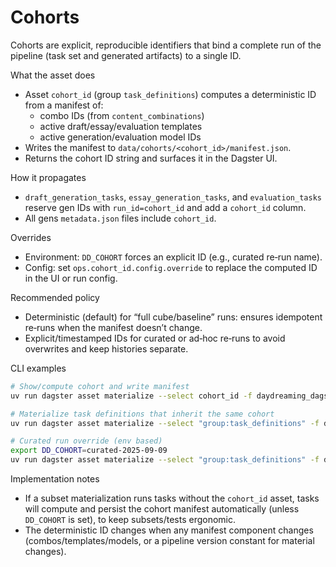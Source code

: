 # Cohorts

Cohorts are explicit, reproducible identifiers that bind a complete run of the pipeline (task set and generated artifacts) to a single ID.

What the asset does
- Asset `cohort_id` (group `task_definitions`) computes a deterministic ID from a manifest of:
  - combo IDs (from `content_combinations`)
  - active draft/essay/evaluation templates
  - active generation/evaluation model IDs
- Writes the manifest to `data/cohorts/<cohort_id>/manifest.json`.
- Returns the cohort ID string and surfaces it in the Dagster UI.

How it propagates
- `draft_generation_tasks`, `essay_generation_tasks`, and `evaluation_tasks` reserve gen IDs with `run_id=cohort_id` and add a `cohort_id` column.
- All gens `metadata.json` files include `cohort_id`.

Overrides
- Environment: `DD_COHORT` forces an explicit ID (e.g., curated re‑run name).
- Config: set `ops.cohort_id.config.override` to replace the computed ID in the UI or run config.

Recommended policy
- Deterministic (default) for “full cube/baseline” runs: ensures idempotent re‑runs when the manifest doesn’t change.
- Explicit/timestamped IDs for curated or ad‑hoc re‑runs to avoid overwrites and keep histories separate.

CLI examples
```bash
# Show/compute cohort and write manifest
uv run dagster asset materialize --select cohort_id -f daydreaming_dagster/definitions.py

# Materialize task definitions that inherit the same cohort
uv run dagster asset materialize --select "group:task_definitions" -f daydreaming_dagster/definitions.py

# Curated run override (env based)
export DD_COHORT=curated-2025-09-09
uv run dagster asset materialize --select "group:task_definitions" -f daydreaming_dagster/definitions.py
```

Implementation notes
- If a subset materialization runs tasks without the `cohort_id` asset, tasks will compute and persist the cohort manifest automatically (unless `DD_COHORT` is set), to keep subsets/tests ergonomic.
- The deterministic ID changes when any manifest component changes (combos/templates/models, or a pipeline version constant for material changes).

